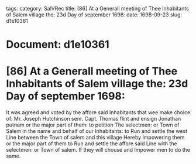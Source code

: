 tags: 
category: SalVRec
title: [86] At a Generall meeting of Thee Inhabitants of Salem village the: 23d Day of september 1698:
date: 1698-09-23
slug: d1e10361




# Document: d1e10361


# [86] At a Generall meeting of Thee Inhabitants of Salem village the: 23d Day of september 1698: 

It was agreed and voted by the affore said Inhabitants that wee make choice of: Mr. Joseph Hutchinson senr. Capt. Thomas flint and ensign Jonathan putnam or the major part of them: to petition The selectmen: or Town of Salem in the name and behalf of our Inhabitants: to Run and settle the west Line between the Town of salem and this village Hereby Impowering them or the major part of them to Run and settle the affore said Line with the selectmen: or Town of salem. If they will chouse and Impower men to do the same.
